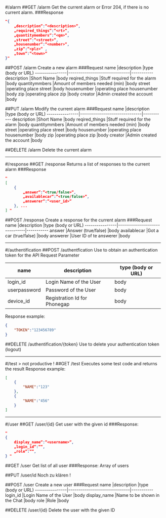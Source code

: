 #/alarm
##GET /alarm
Get the current alarm or Error 204, if there is no current alarm.
###Response
```json
"{
	„description“:“<description>“,
	„required_things“:“<rt>“,
	„quantitymembers“:“<qm>“,
	„street“:“<street>“,
	„housenumber“:“<number>“,
	„zip“:“<plz>“ ,
	„town“:“<town>“ 
}"
```

##POST /alarm
Create a new alarm
###Request
name 		|description			|type (body or URL)
----------------|-------------------------------|-----------
description 	|Short Name			|body
reqired_things	|Stuff required for the alarm	|body
quantitymmbers	|Amount of members needed (min)	|body
street		|operating place street		|body
housenumber	|operating place housenumber	|body
zip		|operating place zip		|body
creator		|Admin created the account	|body

##PUT /alarm
Modify the current alarm
###Request
name 		|description			|type (body or URL)
----------------|-------------------------------|-----------
description 	|Short Name			|body
reqired_things	|Stuff required for the alarm	|body
quantitymmbers	|Amount of members needed (min)	|body
street		|operating place street		|body
housenumber	|operating place housenumber	|body
zip		|operating place zip		|body
creator		|Admin created the account	|body

##DELETE /alarm
Delete the current alarm

---------------------------------------------------------------------
#/response
##GET /response
Returns a list of responses to the current alarm
###Response
```json
"
[
	{
		„answer“:“<true/false>“,
		„availablecar“:“<true/false>“,
		„answerer“:“<user_id>“
	}, ...
] "
```

##POST /response
Create a response for the current alarm
###Request
name 		|description			|type (body or URL)
----------------|-------------------------------|-----------
answer 		|Answer (true/false)		|body
availablecar	|Got a car (true/false)		|body
answerer	|User ID of te answerer		|body


---------------------------------------------------------------------
#/authentification
##POST /authentfication
Use to obtain an authentication token for the API
Request Parameter

name 		|description			|type (body or URL)
----------------|-------------------------------|-----------
login_id 	|Login Name of the User		|body
userpassword	|Password of the User		|body
device_id	|Registration Id for Phonegap	|body

Response example:
```json
{
	"TOKEN":"123456789"
}
```

##DELETE /authentification/{token}
Use to delete your authentication token (logout)

---------------------------------------------------------------------
#/test > not productive !
##GET /test
Executes some test code and returns the result
Response example:
```json
[
	{	
		"NAME":"123"
	},
	{	
		"NAME":"456"
	}
]
```
---------------------------------------------------------------------
#/user
##GET /user/{id}
Get user with the given id
###Response:
```json
"
{ 
	display_name“:“<username>“,
 	„login_id“:““,
 	„role“:““, 
} "
```

##GET /user
Get list of all user
###Response:
Array of users

##PUT /user/id
Noch zu klären !

##POST /user
Create a new user
###Request
name 		|description			|type (body or URL)
----------------|-------------------------------|-----------
login_id 	|Login Name of the User		|body
display_name	|Name to be shown in the Chat	|body
role		|Role				|body

##DELETE /user/{id}
Delete the user with the given ID
